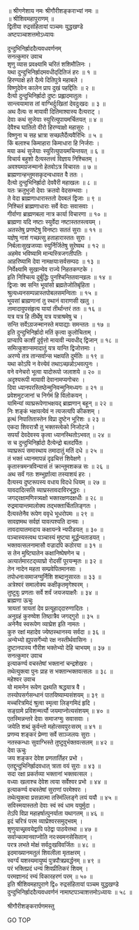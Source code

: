 
  
॥ श्रीगणेशाय नमः श्रीगौरीशङ्कराभ्यां नमः ॥  
॥ श्रीशिवमहापुराणम् ॥  
द्वितीया रुद्रसंहितायां पञ्चमः युद्धखण्डे  
अष्टपञ्चाशत्तमोऽध्यायः  
  
  
दुन्दुभिनिर्ह्राददैत्यवधवर्णनम्  
सनत्कुमार उवाच  
शृणु व्यास प्रवक्ष्यामि चरितं शशिमौलिनः ।  
यथा दुन्दुभिनिर्ह्रादमवधी‌द्‌दितिजं हरः ॥ १ ॥  
हिरण्याक्षे हते दैत्ये दितिपुत्रे महाबले ।  
विष्णुदेवेन कालेन प्राप दुखं पहद्दितिः ॥ २ ॥  
दैत्यो दुन्दुभिनिर्ह्रादो दुष्टः प्रह्लादमातुलः ।  
सान्त्वयामास तां वाग्भिर्दुःखितां देवदुःखदः ॥ ३ ॥  
अथ दैत्यः स मायावी दितिमाश्वास्य दैत्यराट् ।  
देवाः कथं सुजेयाः स्युरित्युपायमर्चितयत् ॥ ४ ॥  
देवैश्च घातितो वीरो हिरण्याक्षो महासुरः ।  
विष्णुना च सह भ्रात्रा सच्छलैर्देत्यवैरिभिः ॥ ५ ॥  
किं बलाश्च किमाहारा किमाधारा हि निर्जराः ।  
मया कथं सुजेयाः स्युरित्युपायमचिन्तयत् ॥ ६ ॥  
विचार्य बहुशो दैत्यस्तत्त्वं विज्ञाय निश्चितम् ।  
अवश्यमग्रजन्मानो हेतवोऽत्र विचारतः ॥ ७ ॥  
ब्राह्मणान्हन्तुमसकृदन्वधावत वै ततः ।  
दैत्यो दुन्दुभिनिर्ह्रादो देववैरी महाखलः ॥ ८ ॥  
यतः क्रतुभुजो देवाः क्रतवो वेदसम्भवाः ।  
ते वेदा ब्राह्मणाधारास्ततो देवबलं द्विजाः ॥ ९ ॥  
निश्चितं ब्राह्मणाधाराः सर्वे वेदाः सवासवाः ।  
गीर्वाणा ब्राह्मणबला नात्र कार्या विचारणा ॥ १० ॥  
ब्राह्मणा यदि नष्टाः स्युर्वेदा नष्टास्ततस्त्वयम् ।  
अतस्तेषु प्रणष्टेषु विनष्टाः सततं सुराः ॥ ११ ॥  
यज्ञेषु नाशं गच्छत्सु हताहारास्ततः सुराः ।  
निर्बलाःसुखजय्याः स्युर्निर्जितेषु सुरेष्वथ ॥ १२ ॥  
अहमेव भविष्यामि मान्यस्त्रिजगतीपतिः ।  
आहरिष्यामि देवा नामक्षयाःसर्वसम्पदः ॥ १३ ॥  
निर्वेक्ष्यामि सुखान्येव राज्ये निहतकण्टके ।  
इति निश्चित्य दुर्बुद्धिः पुनश्चिन्तितवान्खलः ॥ १४ ॥  
द्विजाः क्व सन्ति भूयांसो ब्रह्मतेजोतिबृंहिता ।  
श्रुत्यध्यनसम्पन्नास्तपोबलसमन्विताः ॥ १५ ॥  
भूयसां ब्राह्मणानां तु स्थानं वाराणसी खलु ।  
तामादावुपसंहृत्य यायां तीर्थान्तरं ततः ॥ १६ ॥  
यत्र यत्र हि तीर्थेषु यत्र यत्राश्रमेषु च ।  
सन्ति सर्वेऽग्रजन्मानस्ते मयाद्याः समन्ततः ॥ १७ ॥  
इति दुन्दुभिनिर्ह्रादो मतिं कृत्वा कुलोचिताम् ।  
प्राप्यापि काशीं दुर्वृत्तो मायावी न्यवधीद् द्विजान् ॥ १८ ॥  
समित्कुशान्समादातुं यत्र यान्ति द्विजोत्तमाः ।  
अरण्ये तत्र तान्सर्वान्स भक्षयति दुर्मतिः ॥ १९ ॥  
यथा कोऽपि न वेत्त्येवं तथाऽच्छन्नोऽभवत्पुनः ।  
वने वनेचरो भूत्वा यादोरूपो जलाशये ॥ २० ॥  
अदृश्यरूपी मायावी देवानामप्यगोचरः ।  
दिवा ध्यानपरस्तिष्ठेन्मुनिवन्मुनिमध्यगः ॥ २१ ॥  
प्रवेशमुटजानां च निर्गमं हि विलोकयन् ।  
यामिन्यां व्याघ्ररूपेणाभक्षयद्‌ ब्राह्मणान् बहून् ॥ २२ ॥  
निः शङ्‌कं भक्षयत्येवं न त्यजत्यपि कीकशम् ।  
इत्थं निपातितास्तेन विप्रा दुष्टेन भूरिशः ॥ २३ ॥  
एकदा शिवरात्रौ तु भक्तस्त्वेको निजोटजे ।  
सपर्यां देवदेवस्य कृत्वा ध्यानस्थितोऽभवत् ॥ २४ ॥  
स च दुन्दुभिनिर्ह्रादो दैत्येन्द्रो बलदर्पितः ।  
व्याघ्ररूपं समास्थाय तमादातुं मतिं दधे ॥ २५ ॥  
तं भक्तं ध्यानमापन्नं दृढचित्तं शिवेक्षणे ।  
कृतास्त्रमन्त्रविन्यासं तं क्रान्तुमशकन्न सः ॥ २६ ॥  
अथ सर्वं गतः शम्भुर्ज्ञात्वा तस्याशयं हरः ।  
दैत्यस्य दुष्टरूपस्य वधाय विदधे धियम् ॥ २७ ॥  
यावदादित्सति व्याघ्रस्तावदाविरभूद्धरः ।  
जगद्‌रक्षामणिस्त्र्यक्षो भक्तरक्षणदक्षधीः ॥ २८ ॥  
रुद्रमायान्तमालोक्य तद्‌भक्तार्चितलिङ्‌गतः ।  
दैत्यस्तेनैव रूपेण ववृधे भूधरोपमः ॥ २९ ॥  
सावज्ञमथ सर्वज्ञं यावत्पश्यति दानवः ।  
तावदायातमादाय कक्षायन्त्रे न्यपीडयत् ॥ ३० ॥  
पञ्चास्यस्त्वथ पञ्चास्यं मुष्ट्या मूर्द्धन्यताडयत् ।  
भक्तवत्सलनामासौ वज्रादपि कठोरया ॥ ३१ ॥  
स तेन मुष्टिघातेन कक्षानिष्पेषणेन च ।  
अत्यार्तमारटद्‌व्याघ्रो रोदसीं पूरयन्मृतः ॥ ३२ ॥  
तेन नादेन महता सम्प्रवेपितमानसाः ।  
तपोधनाःसमाजग्मुर्निशि शब्दानुसारतः ॥ ३३ ॥  
अत्रेश्वरं समालोक्य कक्षीकृतमृगेश्वरम् ।  
तुष्टुवुः प्रणताः सर्वे शर्वं जयजयाक्षरैः ॥ ३४ ॥  
ब्राह्मणा ऊचुः  
त्रायतां त्रायतां देव प्रत्यूहाद्‌दारुणादितः ।  
अनुग्रहं कुरुष्वेश तिष्ठात्रैव जगद्‌गुरो ॥ ३५ ॥  
अनेनैव स्वरूपेण व्याघ्रेश इति नामतः ।  
कुरु रक्षां महादेव ज्येष्ठस्थानस्य सर्वदा ॥ ३६ ॥  
अन्येभ्यो ह्युपसर्गेभ्यो रक्ष नस्तीर्थवासिनः ।  
दुष्टानपास्य गौरीश भक्तेभ्यो देहि चाभयम् ॥ ३७ ॥  
सनत्कुमार उवाच  
इत्याकर्ण्य वचस्तेषां भक्तानां चन्द्रशेखरः ।  
तथेत्युक्त्वा पुनः प्राह स भक्तान्भक्तवत्सलः ॥ ३८ ॥  
महेश्वर उवाच  
यो मामनेन रूपेण द्रक्ष्यति श्रद्धयात्र वै ।  
तस्योपसर्गसन्धानं पातयिष्याम्यसंशयम् ॥ ३९ ॥  
मच्चरित्रमिदं श्रुत्वा स्मृत्वा लिङ्‌गमिदं हृदि ।  
सङ्‌ग्रामे प्रविशन्मर्त्यो जयमाप्नोत्यसंशयम् ॥ ४० ॥  
एतस्मिन्नन्तरे देवाः समाजग्मुः सवासवाः ।  
जयेति शब्दं कुर्वन्तो महोत्सवपुरःसरम् ॥ ४१ ॥  
प्रणम्य शङ्करं प्रेम्णा सर्वे साञ्जलयः सुराः ।  
नतस्कन्धाः सुवाग्भिस्ते तुष्टुवुर्भक्तवत्सलम् ॥ ४२ ॥  
देवा ऊचुः  
जय शङ्कर देवेश प्रणतार्तिहर प्रभो ।  
एतद्दुन्दुभिनिर्ह्रादवधात् त्राता वयं सुराः ॥ ४३ ॥  
सदा रक्षा प्रकर्तव्या भक्तानां भक्तवत्सल ।  
वध्याः खलाश्च देवेश त्वया सर्वेश्वर प्रभो ॥ ४४ ॥  
इत्याकर्ण्य वचस्तेषां सुराणां परमेश्वरः ।  
तथेत्युक्त्वा प्रसन्नात्मा तस्मिंल्लिङ्‌गे लयं ययौ ॥ ४५ ॥  
सविस्मयास्ततो देवाः स्वं स्वं धाम ययुर्मुदा ।  
तेऽपि विप्रा महाहर्षात्पुनर्याता यथागतम् ॥ ४६ ॥  
इदं चरित्रं परम व्याघ्रेश्वरसमुद्‌भवम् ।  
शृणुयाच्छ्रावयेद्वापि पठेद्वा पाठयेत्तथा ॥ ४७ ॥  
सर्वान्कामानवाप्नोति नरःस्वमनसेसितान् ।  
परत्र लभते मोक्षं सर्वदुःखविवर्जितः ॥ ४८ ॥  
इदमाख्यानमतुलं शिवलीला मृताक्षरम् ।  
स्वर्ग्यं यशस्यमायुष्यं पुत्रपौत्रप्रवर्द्धनम् ॥ ४९ ॥  
परं भक्तिप्रदं धन्यं शिवप्रीतिकरं शिवम् ।  
परमज्ञानदं रम्यं विकारहरणं परम् ॥ ५० ॥  
इति श्रीशिवमहापुराणे द्वि० रुद्रसंहितायां पञ्चम युद्धखण्डे  
दुन्दुभिनिर्ह्राददैत्यवधवर्णनं नामाष्टपञ्चाशत्तमोऽध्यायः ॥ ५८ ॥  
  
  
श्रीगौरीशङ्करार्पणमस्तु  
  
GO TOP
